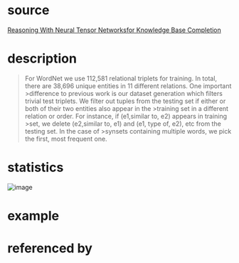 # source
[Reasoning With Neural Tensor Networksfor Knowledge Base Completion](http://papers.nips.cc/paper/5028-reasoning-with-neural-tensor-networks-for-knowledge-base-completion.pdf)
# description
>For WordNet we use 112,581 relational triplets for
>training. In total, there are 38,696 unique entities in 11 different relations. One important >difference to previous work is our dataset generation which filters trivial test triplets.
>We filter out tuples from the testing set if either or both of their two entities also appear in the >training set in a different relation or order. For instance, if (e1,similar to, e2) appears in training >set, we delete (e2,similar to, e1) and (e1, type of, e2), etc from the testing set. In the case of >synsets containing multiple words, we pick the first, most frequent one.

# statistics
![image](https://user-images.githubusercontent.com/51369075/96971516-cbbdb180-1547-11eb-86ac-ce45cf637189.png)
# example

# referenced by

